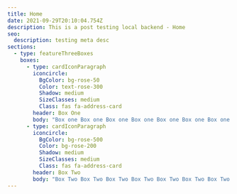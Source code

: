 ```yaml
---
title: Home
date: 2021-09-29T20:10:04.754Z
description: This is a post testing local backend - Home
seo:
  description: testing meta desc
sections:
  - type: featureThreeBoxes
    boxes:
      - type: cardIconParagraph
        iconcircle:
          BgColor: bg-rose-50
          Color: text-rose-300
          Shadow: medium
          SizeClasses: medium
          Class: fas fa-address-card
        header: Box One
        body: "Box one Box one Box one Box one Box one Box one Box one Box one Box one "
      - type: cardIconParagraph
        iconcircle:
          BgColor: bg-rose-500
          Color: bg-rose-200
          Shadow: medium
          SizeClasses: medium
          Class: fas fa-address-card
        header: Box Two
        body: "Box Two Box Two Box Two Box Two Box Two Box Two Box Two Box Two "
---
```

